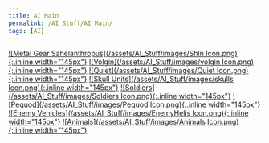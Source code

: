 ```yaml
---
title: AI Main
permalink: /AI_Stuff/AI_Main/
tags: [AI]
---
```


[![Metal Gear Sahelanthropus](/assets/AI_Stuff/images/Shln Icon.png){:.inline width="145px"}](/AI_Stuff/mgs/mgs_Main)
[![Volgin](/assets/AI_Stuff/images/volgin Icon.png){:.inline width="145px"}](/AI_Stuff/AI_Main)
[![Quiet](/assets/AI_Stuff/images/Quiet Icon.png){:.inline width="145px"}](/AI_Stuff/AI_Main)
[![Skull Units](/assets/AI_Stuff/images/skulls Icon.png){:.inline width="145px"}](/AI_Stuff/AI_Main)
[![Soldiers](/assets/AI_Stuff/images/Soldiers Icon.png){:.inline width="145px"}](/AI_Stuff/AI_Main)
[![Pequod](/assets/AI_Stuff/images/Pequod Icon.png){:.inline width="145px"}](/AI_Stuff/AI_Main)
[![Enemy Vehicles](/assets/AI_Stuff/images/EnemyHelis Icon.png){:.inline width="145px"}](/AI_Stuff/AI_Main)
[![Animals](/assets/AI_Stuff/images/Animals Icon.png){:.inline width="145px"}](/AI_Stuff/AI_Main)

